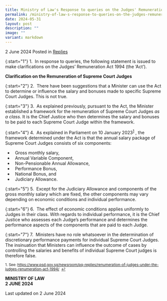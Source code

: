 ```yaml
---
title: Ministry of Law's Response to queries on the Judges' Remuneration Act 1994
permalink: /ministry-of-law-s-response-to-queries-on-the-judges-remuneration-act-1994/
date: 2024-05-31
layout: post
description: ""
image: ""
variant: markdown
---
```

2 June 2024 Posted in [Replies](/news/replies)  

{:start="1"} 1.&nbsp; In response to queries, the following statement is issued to make clarifications on the Judges’ Remuneration Act 1994 (the ‘Act’).

<b>Clarification on the Remuneration of Supreme Court Judges</b>

{:start="2"} 2.&nbsp; There have been suggestions that a Minister can use the Act to determine or influence the salary and bonuses made to specific Supreme Court Judges. This is not true.

{:start="3"} 3.&nbsp; As explained previously, pursuant to the Act, the Minister established a framework for the remuneration of Supreme Court Judges <i>as a class</i>. It is the Chief Justice who then determines the salary and bonuses to be paid to each Supreme Court Judge within the framework.

{:start="4"} 4.&nbsp; As explained in Parliament on 10 January 2023<sup><a href="#fn1" id="ref1">1</a></sup> , the framework determined under the Act is that the annual salary package of Supreme Court Judges consists of six components:

* &nbsp; Gross monthly salary,
* &nbsp; Annual Variable Component,
* &nbsp; Non-Pensionable Annual Allowance,
* &nbsp; Performance Bonus,
* &nbsp; National Bonus, and
* &nbsp; Judiciary Allowance.

{:start="5"} 5.&nbsp; Except for the Judiciary Allowance and components of the gross monthly salary which are fixed, the other components may vary depending on economic conditions and individual performance.

{:start="6"} 6.&nbsp; The effect of economic conditions applies uniformly to Judges in their class. With regards to individual performance, it is the Chief Justice who assesses each Judge’s performance and determines the performance aspects of the components that are paid to each Judge.

{:start="7"} 7.&nbsp; Ministers have no role whatsoever in the determination of discretionary performance payments for individual Supreme Court Judges. The insinuation that Ministers can influence the outcome of cases by controlling the salaries and benefits of individual Supreme Court judges is therefore false.

<p><sup id="fn1">1. See: <a href="https://www.psd.gov.sg/newsroom/pq-replies/renumeration-of-judges-under-the-judges-renumeration-act-1994/">https://www.psd.gov.sg/newsroom/pq-replies/renumeration-of-judges-under-the-judges-renumeration-act-1994/</a>&nbsp;&nbsp;<a href="#ref1" title="Jump back to footnote 1 in the text.">↩</a></sup></p>

<b>MINISTRY OF LAW</b>
<br><b>2 JUNE 2024</b>

<p class="right-side-updated">Last updated on 2 June 2024</p>